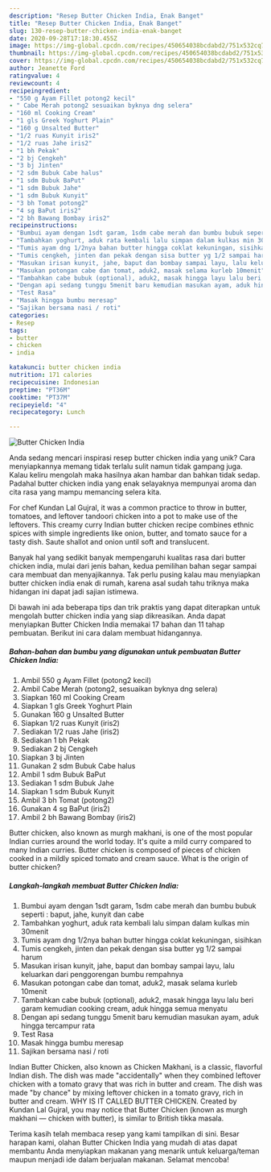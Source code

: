 ```yaml
---
description: "Resep Butter Chicken India, Enak Banget"
title: "Resep Butter Chicken India, Enak Banget"
slug: 130-resep-butter-chicken-india-enak-banget
date: 2020-09-28T17:18:30.455Z
image: https://img-global.cpcdn.com/recipes/450654038bcdabd2/751x532cq70/butter-chicken-india-foto-resep-utama.jpg
thumbnail: https://img-global.cpcdn.com/recipes/450654038bcdabd2/751x532cq70/butter-chicken-india-foto-resep-utama.jpg
cover: https://img-global.cpcdn.com/recipes/450654038bcdabd2/751x532cq70/butter-chicken-india-foto-resep-utama.jpg
author: Jeanette Ford
ratingvalue: 4
reviewcount: 4
recipeingredient:
- "550 g Ayam Fillet potong2 kecil"
- " Cabe Merah potong2 sesuaikan byknya dng selera"
- "160 ml Cooking Cream"
- "1 gls Greek Yoghurt Plain"
- "160 g Unsalted Butter"
- "1/2 ruas Kunyit iris2"
- "1/2 ruas Jahe iris2"
- "1 bh Pekak"
- "2 bj Cengkeh"
- "3 bj Jinten"
- "2 sdm Bubuk Cabe halus"
- "1 sdm Bubuk BaPut"
- "1 sdm Bubuk Jahe"
- "1 sdm Bubuk Kunyit"
- "3 bh Tomat potong2"
- "4 sg BaPut iris2"
- "2 bh Bawang Bombay iris2"
recipeinstructions:
- "Bumbui ayam dengan 1sdt garam, 1sdm cabe merah dan bumbu bubuk seperti : baput, jahe, kunyit dan cabe"
- "Tambahkan yoghurt, aduk rata kembali lalu simpan dalam kulkas min 30menit"
- "Tumis ayam dng 1/2nya bahan butter hingga coklat kekuningan, sisihkan"
- "Tumis cengkeh, jinten dan pekak dengan sisa butter yg 1/2 sampai harum"
- "Masukan irisan kunyit, jahe, baput dan bombay sampai layu, lalu keluarkan dari penggorengan bumbu rempahnya"
- "Masukan potongan cabe dan tomat, aduk2, masak selama kurleb 10menit"
- "Tambahkan cabe bubuk (optional), aduk2, masak hingga layu lalu beri garam kemudian cooking cream, aduk hingga semua menyatu"
- "Dengan api sedang tunggu 5menit baru kemudian masukan ayam, aduk hingga tercampur rata"
- "Test Rasa"
- "Masak hingga bumbu meresap"
- "Sajikan bersama nasi / roti"
categories:
- Resep
tags:
- butter
- chicken
- india

katakunci: butter chicken india 
nutrition: 171 calories
recipecuisine: Indonesian
preptime: "PT36M"
cooktime: "PT37M"
recipeyield: "4"
recipecategory: Lunch

---
```



![Butter Chicken India](https://img-global.cpcdn.com/recipes/450654038bcdabd2/751x532cq70/butter-chicken-india-foto-resep-utama.jpg)

Anda sedang mencari inspirasi resep butter chicken india yang unik? Cara menyiapkannya memang tidak terlalu sulit namun tidak gampang juga. Kalau keliru mengolah maka hasilnya akan hambar dan bahkan tidak sedap. Padahal butter chicken india yang enak selayaknya mempunyai aroma dan cita rasa yang mampu memancing selera kita.

For chef Kundan Lal Gujral, it was a common practice to throw in butter, tomatoes, and leftover tandoori chicken into a pot to make use of the leftovers. This creamy curry Indian butter chicken recipe combines ethnic spices with simple ingredients like onion, butter, and tomato sauce for a tasty dish. Saute shallot and onion until soft and translucent.

Banyak hal yang sedikit banyak mempengaruhi kualitas rasa dari butter chicken india, mulai dari jenis bahan, kedua pemilihan bahan segar sampai cara membuat dan menyajikannya. Tak perlu pusing kalau mau menyiapkan butter chicken india enak di rumah, karena asal sudah tahu triknya maka hidangan ini dapat jadi sajian istimewa.


Di bawah ini ada beberapa tips dan trik praktis yang dapat diterapkan untuk mengolah butter chicken india yang siap dikreasikan. Anda dapat menyiapkan Butter Chicken India memakai 17 bahan dan 11 tahap pembuatan. Berikut ini cara dalam membuat hidangannya.

<!--inarticleads1-->

##### Bahan-bahan dan bumbu yang digunakan untuk pembuatan Butter Chicken India:

1. Ambil 550 g Ayam Fillet (potong2 kecil)
1. Ambil  Cabe Merah (potong2, sesuaikan byknya dng selera)
1. Siapkan 160 ml Cooking Cream
1. Siapkan 1 gls Greek Yoghurt Plain
1. Gunakan 160 g Unsalted Butter
1. Siapkan 1/2 ruas Kunyit (iris2)
1. Sediakan 1/2 ruas Jahe (iris2)
1. Sediakan 1 bh Pekak
1. Sediakan 2 bj Cengkeh
1. Siapkan 3 bj Jinten
1. Gunakan 2 sdm Bubuk Cabe halus
1. Ambil 1 sdm Bubuk BaPut
1. Sediakan 1 sdm Bubuk Jahe
1. Siapkan 1 sdm Bubuk Kunyit
1. Ambil 3 bh Tomat (potong2)
1. Gunakan 4 sg BaPut (iris2)
1. Ambil 2 bh Bawang Bombay (iris2)


Butter chicken, also known as murgh makhani, is one of the most popular Indian curries around the world today. It&#39;s quite a mild curry compared to many Indian curries. Butter chicken is composed of pieces of chicken cooked in a mildly spiced tomato and cream sauce. What is the origin of butter chicken? 

<!--inarticleads2-->

##### Langkah-langkah membuat Butter Chicken India:

1. Bumbui ayam dengan 1sdt garam, 1sdm cabe merah dan bumbu bubuk seperti : baput, jahe, kunyit dan cabe
1. Tambahkan yoghurt, aduk rata kembali lalu simpan dalam kulkas min 30menit
1. Tumis ayam dng 1/2nya bahan butter hingga coklat kekuningan, sisihkan
1. Tumis cengkeh, jinten dan pekak dengan sisa butter yg 1/2 sampai harum
1. Masukan irisan kunyit, jahe, baput dan bombay sampai layu, lalu keluarkan dari penggorengan bumbu rempahnya
1. Masukan potongan cabe dan tomat, aduk2, masak selama kurleb 10menit
1. Tambahkan cabe bubuk (optional), aduk2, masak hingga layu lalu beri garam kemudian cooking cream, aduk hingga semua menyatu
1. Dengan api sedang tunggu 5menit baru kemudian masukan ayam, aduk hingga tercampur rata
1. Test Rasa
1. Masak hingga bumbu meresap
1. Sajikan bersama nasi / roti


Indian Butter Chicken, also known as Chicken Makhani, is a classic, flavorful Indian dish. The dish was made &#34;accidentally&#34; when they combined leftover chicken with a tomato gravy that was rich in butter and cream. The dish was made &#34;by chance&#34; by mixing leftover chicken in a tomato gravy, rich in butter and cream. WHY IS IT CALLED BUTTER CHICKEN. Created by Kundan Lal Gujral, you may notice that Butter Chicken (known as murgh makhani — chicken with butter), is similar to British tikka masala. 

Terima kasih telah membaca resep yang kami tampilkan di sini. Besar harapan kami, olahan Butter Chicken India yang mudah di atas dapat membantu Anda menyiapkan makanan yang menarik untuk keluarga/teman maupun menjadi ide dalam berjualan makanan. Selamat mencoba!

